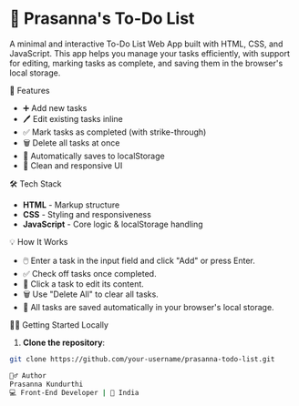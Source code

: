 # 📝 Prasanna's To-Do List

A minimal and interactive To-Do List Web App built with HTML, CSS, and JavaScript. This app helps you manage your tasks efficiently, with support for editing, marking tasks as complete, and saving them in the browser's local storage.



 🚀 Features

- ➕ Add new tasks
- 🖊️ Edit existing tasks inline
- ✅ Mark tasks as completed (with strike-through)
- 🗑️ Delete all tasks at once
- 💾 Automatically saves to localStorage
- 🎨 Clean and responsive UI




 🛠️ Tech Stack

- **HTML** - Markup structure
- **CSS** - Styling and responsiveness
- **JavaScript** - Core logic & localStorage handling


 


 💡 How It Works

- 🖱️ Enter a task in the input field and click "Add" or press Enter.
- ✅ Check off tasks once completed.
- 📝 Click a task to edit its content.
- 🗑️ Use "Delete All" to clear all tasks.
- 🔁 All tasks are saved automatically in your browser's local storage.



 🧑‍💻 Getting Started Locally

1. **Clone the repository**:

```bash
git clone https://github.com/your-username/prasanna-todo-list.git

🙋‍♂️ Author
Prasanna Kundurthi
💻 Front-End Developer | 📌 India

 

